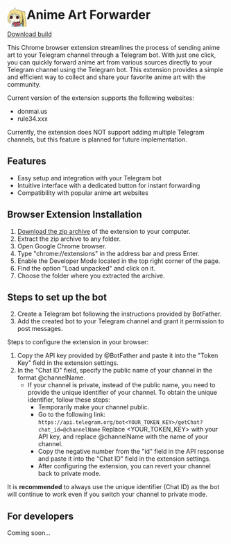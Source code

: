 # <img src="public/icons/icon_48.png" width="45" align="left"> Anime Art Forwarder

[Download build](https://github.com/Octoober/anime-art-forwarder/releases)

This Chrome browser extension streamlines the process of sending anime art to your Telegram channel through a Telegram bot. With just one click, you can quickly forward anime art from various sources directly to your Telegram channel using the Telegram bot. This extension provides a simple and efficient way to collect and share your favorite anime art with the community.

Current version of the extension supports the following websites:
- donmai.us
- rule34.xxx

Currently, the extension does NOT support adding multiple Telegram channels, but this feature is planned for future implementation.

## Features

- Easy setup and integration with your Telegram bot
- Intuitive interface with a dedicated button for instant forwarding
- Compatibility with popular anime art websites

## Browser Extension Installation
1. [Download the zip archive](https://github.com/Octoober/anime-art-forwarder/releases) of the extension to your computer.
2. Extract the zip archive to any folder.
3. Open Google Chrome browser.
4. Type "chrome://extensions" in the address bar and press Enter.
5. Enable the Developer Mode located in the top right corner of the page.
6. Find the option "Load unpacked" and click on it.
7. Choose the folder where you extracted the archive.

## Steps to set up the bot
2. Create a Telegram bot following the instructions provided by BotFather.
3. Add the created bot to your Telegram channel and grant it permission to post messages.


Steps to configure the extension in your browser:
1. Copy the API key provided by @BotFather and paste it into the "Token Key" field in the extension settings.
2. In the "Chat ID" field, specify the public name of your channel in the format @channelName.
   - If your channel is private, instead of the public name, you need to provide the unique identifier of your channel.
     To obtain the unique identifier, follow these steps:
     - Temporarily make your channel public.
     - Go to the following link: `https://api.telegram.org/bot<YOUR_TOKEN_KEY>/getChat?chat_id=@channelName`
       Replace <YOUR_TOKEN_KEY> with your API key, and replace @channelName with the name of your channel.
     - Copy the negative number from the "id" field in the API response and paste it into the "Chat ID" field in the extension settings.
     - After configuring the extension, you can revert your channel back to private mode.

It is **recommended** to always use the unique identifier (Chat ID) as the bot will continue to work even if you switch your channel to private mode.


## For developers
Coming soon...
